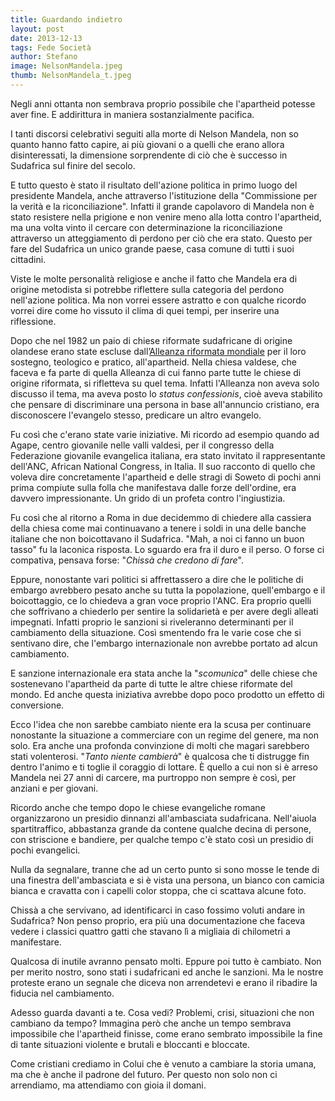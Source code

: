 ```yaml
---
title: Guardando indietro
layout: post
date: 2013-12-13
tags: Fede Società
author: Stefano
image: NelsonMandela.jpeg
thumb: NelsonMandela_t.jpeg
---
```


Negli anni ottanta non sembrava proprio possibile che l'apartheid potesse aver fine. E addirittura in maniera sostanzialmente pacifica.

I tanti discorsi celebrativi seguiti alla morte di Nelson Mandela, non so quanto hanno fatto capire, ai più giovani o a quelli che erano allora disinteressati, la dimensione sorprendente di ciò che è successo in Sudafrica sul finire del secolo.


E tutto questo è stato il risultato dell'azione politica in primo luogo del presidente Mandela, anche attraverso l'istituzione della "Commissione per la verità e la riconciliazione". Infatti il grande capolavoro di Mandela non è stato resistere nella prigione e non venire meno alla lotta contro l'apartheid, ma una volta vinto il cercare con determinazione la riconciliazione attraverso un atteggiamento di perdono per ciò che era stato. Questo per fare del Sudafrica un unico grande paese, casa comune di tutti i suoi cittadini.

Viste le molte personalità religiose e anche il fatto che Mandela era di origine metodista si potrebbe riflettere sulla categoria del perdono nell'azione politica. Ma non vorrei essere astratto e con qualche ricordo vorrei dire come ho vissuto il clima di quei tempi, per inserire una riflessione.
 
Dopo che nel 1982 un paio di chiese riformate sudafricane di origine olandese erano state escluse dall’<a href="http://wcrc.ch/">Alleanza riformata mondiale</a> per il loro sostegno, teologico e pratico, all'apartheid. Nella chiesa valdese, che faceva e fa parte di quella Alleanza di cui fanno parte tutte le chiese di origine riformata, si rifletteva su quel tema. Infatti l'Alleanza non aveva solo discusso il tema, ma aveva posto lo <em>status confessionis</em>, cioè aveva stabilito che pensare di discriminare una persona in base all'annuncio cristiano, era disconoscere l'evangelo stesso, predicare un altro evangelo.

Fu così che c'erano state varie iniziative. Mi ricordo ad esempio quando ad Agape, centro giovanile nelle valli valdesi, per il congresso della Federazione giovanile evangelica italiana, era stato invitato il rappresentante dell'ANC, African National Congress, in Italia. Il suo racconto di quello che voleva dire concretamente l'apartheid e delle stragi di Soweto di pochi anni prima compiute sulla folla che manifestava dalle forze dell'ordine, era davvero impressionante. Un grido di un profeta contro l'ingiustizia.

Fu così che al ritorno a Roma in due decidemmo di chiedere alla cassiera della chiesa come mai continuavano a tenere i soldi in una delle banche italiane che non boicottavano il Sudafrica. "Mah, a noi ci fanno un buon tasso" fu la laconica risposta. Lo sguardo era fra il duro e il perso. O forse ci compativa, pensava forse: "<em>Chissà che credono di fare</em>".

Eppure, nonostante vari politici si affrettassero a dire che le politiche di embargo avrebbero pesato anche su tutta la popolazione, quell'embargo e il boicottaggio, ce lo chiedeva a gran voce proprio l'ANC. Era proprio quelli che soffrivano a chiederlo per sentire la solidarietà e per avere degli alleati impegnati. Infatti proprio le sanzioni si riveleranno determinanti per il cambiamento della situazione. Così smentendo fra le varie cose che si sentivano dire, che l'embargo internazionale non avrebbe portato ad alcun cambiamento. 

E sanzione internazionale era stata anche la "<em>scomunica</em>" delle chiese che sostenevano l'apartheid da parte di tutte le altre chiese riformate del mondo. Ed anche questa iniziativa avrebbe dopo poco prodotto un effetto di conversione.

Ecco l'idea che non sarebbe cambiato niente era la scusa per continuare nonostante la situazione a commerciare con un regime del genere, ma non solo. Era anche una profonda convinzione di molti che magari sarebbero stati volenterosi. "<em>Tanto niente cambierà</em>" è qualcosa che ti distrugge fin dentro l'animo e ti toglie il coraggio di lottare. È quello a cui non si è arreso Mandela nei 27 anni di carcere, ma purtroppo non sempre è così, per anziani e per giovani.

Ricordo anche che tempo dopo le chiese evangeliche romane organizzarono un presidio dinnanzi all'ambasciata sudafricana. Nell'aiuola spartitraffico, abbastanza grande da contene qualche decina di persone, con striscione e bandiere, per qualche tempo c'è stato così un presidio di pochi evangelici.

Nulla da segnalare, tranne che ad un certo punto si sono mosse le tende di una finestra dell'ambasciata e si è vista una persona, un bianco con camicia bianca e cravatta con i capelli color stoppa, che ci scattava alcune foto.

Chissà a che servivano, ad identificarci in caso fossimo voluti andare in Sudafrica? Non penso proprio, era più una documentazione che faceva vedere i classici quattro gatti che stavano lì a migliaia di chilometri a manifestare.

Qualcosa di inutile avranno pensato molti. Eppure poi tutto è cambiato. Non per merito nostro, sono stati i sudafricani ed anche le sanzioni. Ma le nostre proteste erano un segnale che diceva non arrendetevi e erano il ribadire la fiducia nel cambiamento.

Adesso guarda davanti a te. Cosa vedi? Problemi, crisi, situazioni che non cambiano da tempo? Immagina però che anche un tempo sembrava impossibile che l'apartheid finisse, come erano sembrato impossibile la fine di tante situazioni violente e brutali e bloccanti e bloccate.

Come cristiani crediamo in Colui che è venuto a cambiare la storia umana, ma che è anche il padrone del futuro. Per questo non solo non ci arrendiamo, ma attendiamo con gioia il domani.   
